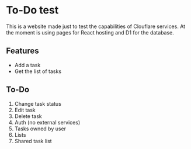 # To-Do test

This is a website made just to test the capabilities of Clouflare services. At the moment is using pages for React hosting and D1 for the database.

## Features

- Add a task
- Get the list of tasks

## To-Do

1. Change task status
1. Edit task
1. Delete task
1. Auth (no external services)
1. Tasks owned by user
1. Lists
1. Shared task list
